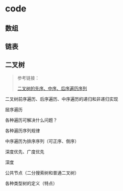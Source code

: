 # code

## 数组

## 链表

## 二叉树

> 参考链接：
> 
> [二叉树的先序、中序、后序遍历序列](https://blog.csdn.net/qq_34840129/article/details/80619761?utm_medium=distribute.pc_relevant.none-task-blog-2~default~BlogCommendFromMachineLearnPai2~default-4.essearch_pc_relevant&depth_1-utm_source=distribute.pc_relevant.none-task-blog-2~default~BlogCommendFromMachineLearnPai2~default-4.essearch_pc_relevant)
> 
> 
> 

二叉树前序遍历、后序遍历、中序遍历的递归和非递归实现

层序遍历

各种遍历可解决什么问题？

各种遍历序列规律

中序遍历为排序序列（可正序、倒序）

深度优先、广度优先

深度

公共节点（二分搜索树和普通二叉树）

各种类型树的定义（特点）
